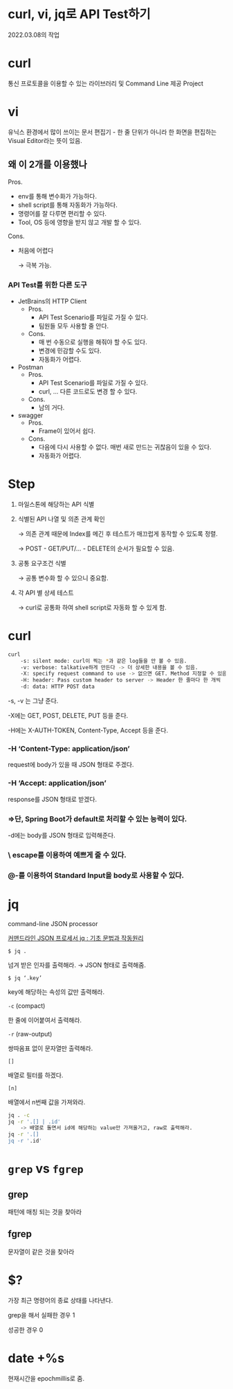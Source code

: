 # curl, vi, jq로 API Test하기

2022.03.08의 작업

# curl

통신 프로토콜을 이용할 수 있는 라이브러리 및 Command Line 제공 Project

# vi

유닉스 환경에서 많이 쓰이는 문서 편집기 - 한 줄 단위가 아니라 한 화면을 편집하는 Visual Editor라는 뜻이 있음.

## 왜 이 2개를 이용했나

Pros.

- env를 통해 변수화가 가능하다.
- shell script를 통해 자동화가 가능하다.
- 명령어를 잘 다루면 편리할 수 있다.
- Tool, OS 등에 영향을 받지 않고 개발 할 수 있다.

Cons.

- 처음에 어렵다
    
    → 극복 가능.
    

### API Test를 위한 다른 도구

- JetBrains의 HTTP Client
    - Pros.
        - API Test Scenario를 파일로 가질 수 있다.
        - 팀원들 모두 사용할 줄 안다.
    - Cons.
        - 매 번 수동으로 실행을 해줘야 할 수도 있다.
        - 변경에 민감할 수도 있다.
        - 자동화가 어렵다.
- Postman
    - Pros.
        - API Test Scenario를 파일로 가질 수 있다.
        - curl, ... 다른 코드로도 변경 할 수 있다.
    - Cons.
        - 남의 거다.
- swagger
    - Pros.
        - Frame이 있어서 쉽다.
    - Cons.
        - 다음에 다시 사용할 수 없다. 매번 새로 만드는 귀찮음이 있을 수 있다.
        - 자동화가 어렵다.

# Step

1. 마일스톤에 해당하는 API 식별
2. 식별된 API 나열 및 의존 관계 확인
    
    → 의존 관계 때문에 Index를 메긴 후 테스트가 매끄럽게 동작할 수 있도록 정렬.
    
    → POST - GET/PUT/... - DELETE의 순서가 필요할 수 있음.
    
3. 공통 요구조건 식별
    
    → 공통 변수화 할 수 있으니 중요함.
    
4. 각 API 별 상세 테스트
    
    → curl로 공통화 하여 shell script로 자동화 할 수 있게 함.
    

# curl

```bash
curl
	-s: silent mode: curl이 찍는 *과 같은 log들을 안 볼 수 있음.
	-v: verbose: talkative하게 만든다 -> 더 상세한 내용을 볼 수 있음.
	-X: specify request command to use -> 없으면 GET. Method 지정할 수 있음.
	-H: header: Pass custom header to server -> Header 한 줄마다 한 개씩
	-d: data: HTTP POST data
```

-s, -v 는 그냥 준다.

-X에는 GET, POST, DELETE, PUT 등을 준다.

-H에는 X-AUTH-TOKEN, Content-Type, Accept 등을 준다.

### -H ‘Content-Type: application/json’

request에 body가 있을 때 JSON 형태로 주겠다.

### -H ‘Accept: application/json’

response를 JSON 형태로 받겠다.

### ⇒단, Spring Boot가 default로 처리할 수 있는 능력이 있다.

-d에는 body를 JSON 형태로 입력해준다.

### \ escape를 이용하여 예쁘게 줄 수 있다.

### @-를 이용하여 Standard Input을 body로 사용할 수 있다.

# jq

command-line JSON processor

[커맨드라인 JSON 프로세서 jq : 기초 문법과 작동원리](https://www.44bits.io/ko/post/cli_json_processor_jq_basic_syntax)

`$ jq .`

넘겨 받은 인자를 출력해라. → JSON 형태로 출력해줌.

`$ jq ‘.key’`

key에 해당하는 속성의 값만 출력해라.

`-c` (compact)

한 줄에 이어붙여서 출력해라.

`-r` (raw-output)

쌍따옴표 없이 문자열만 출력해라.

`[]` 

배열로 필터를 하겠다.

`[n]`

배열에서 n번째 값을 가져와라.

```bash
jq . -c
jq -r '.[] | .id'
	-> 배열로 돌면서 id에 해당하는 value만 가져올거고, raw로 출력해라.
jq -r '.[]
jq -r '.id'
```

# `grep` vs `fgrep`

## grep

패턴에 매칭 되는 것을 찾아라

## fgrep

문자열이 같은 것을 찾아라

# $?

가장 최근 명령어의 종료 상태를 나타낸다.

grep을 해서 실패한 경우 1

성공한 경우 0

# date +%s

현재시간을 epochmillis로 줌.